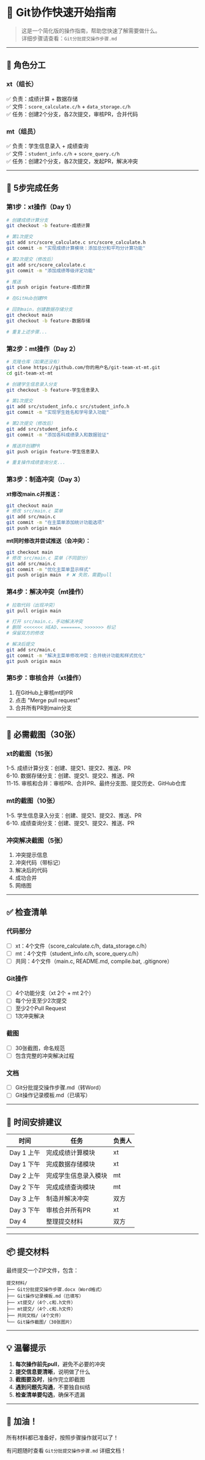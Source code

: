 # 🚀 Git协作快速开始指南

> 这是一个简化版的操作指南，帮助您快速了解需要做什么。  
> 详细步骤请查看：`Git分批提交操作步骤.md`

---

## 👥 角色分工

### xt（组长）
✅ 负责：成绩计算 + 数据存储  
✅ 文件：`score_calculate.c/h` + `data_storage.c/h`  
✅ 任务：创建2个分支，各2次提交，审核PR，合并代码

### mt（组员）
✅ 负责：学生信息录入 + 成绩查询  
✅ 文件：`student_info.c/h` + `score_query.c/h`  
✅ 任务：创建2个分支，各2次提交，发起PR，解决冲突

---

## 📝 5步完成任务

### 第1步：xt操作（Day 1）

```bash
# 创建成绩计算分支
git checkout -b feature-成绩计算

# 第1次提交
git add src/score_calculate.c src/score_calculate.h
git commit -m "实现成绩计算模块：添加总分和平均分计算功能"

# 第2次提交（修改后）
git add src/score_calculate.c
git commit -m "添加成绩等级评定功能"

# 推送
git push origin feature-成绩计算

# 在GitHub创建PR

# 回到main，创建数据存储分支
git checkout main
git checkout -b feature-数据存储

# 重复上述步骤...
```

### 第2步：mt操作（Day 2）

```bash
# 克隆仓库（如果还没有）
git clone https://github.com/你的用户名/git-team-xt-mt.git
cd git-team-xt-mt

# 创建学生信息录入分支
git checkout -b feature-学生信息录入

# 第1次提交
git add src/student_info.c src/student_info.h
git commit -m "实现学生姓名和学号录入功能"

# 第2次提交（修改后）
git add src/student_info.c
git commit -m "添加各科成绩录入和数据验证"

# 推送并创建PR
git push origin feature-学生信息录入

# 重复操作成绩查询分支...
```

### 第3步：制造冲突（Day 3）

**xt修改main.c并推送：**
```bash
git checkout main
# 修改 src/main.c 菜单
git add src/main.c
git commit -m "在主菜单添加统计功能选项"
git push origin main
```

**mt同时修改并尝试推送（会冲突）：**
```bash
git checkout main
# 修改 src/main.c 菜单（不同部分）
git add src/main.c
git commit -m "优化主菜单显示样式"
git push origin main  # ❌ 失败，需要pull
```

### 第4步：解决冲突（mt操作）

```bash
# 拉取代码（出现冲突）
git pull origin main

# 打开 src/main.c，手动解决冲突
# 删除 <<<<<<< HEAD、=======、>>>>>>> 标记
# 保留双方的修改

# 解决后提交
git add src/main.c
git commit -m "解决主菜单修改冲突：合并统计功能和样式优化"
git push origin main
```

### 第5步：审核合并（xt操作）

1. 在GitHub上审核mt的PR
2. 点击 "Merge pull request"
3. 合并所有PR到main分支

---

## 📸 必需截图（30张）

### xt的截图（15张）
1-5. 成绩计算分支：创建、提交1、提交2、推送、PR  
6-10. 数据存储分支：创建、提交1、提交2、推送、PR  
11-15. 审核和合并：审核PR、合并PR、最终分支图、提交历史、GitHub仓库

### mt的截图（10张）
1-5. 学生信息录入分支：创建、提交1、提交2、推送、PR  
6-10. 成绩查询分支：创建、提交1、提交2、推送、PR

### 冲突解决截图（5张）
1. 冲突提示信息  
2. 冲突代码（带标记）  
3. 解决后的代码  
4. 成功合并  
5. 网络图

---

## ✅ 检查清单

### 代码部分
- [ ] xt：4个文件（score_calculate.c/h, data_storage.c/h）
- [ ] mt：4个文件（student_info.c/h, score_query.c/h）
- [ ] 共同：4个文件（main.c, README.md, compile.bat, .gitignore）

### Git操作
- [ ] 4个功能分支（xt 2个 + mt 2个）
- [ ] 每个分支至少2次提交
- [ ] 至少2个Pull Request
- [ ] 1次冲突解决

### 截图
- [ ] 30张截图，命名规范
- [ ] 包含完整的冲突解决过程

### 文档
- [ ] Git分批提交操作步骤.md（转Word）
- [ ] Git操作记录模板.md（已填写）

---

## 🎯 时间安排建议

| 时间 | 任务 | 负责人 |
|-----|------|-------|
| Day 1 上午 | 完成成绩计算模块 | xt |
| Day 1 下午 | 完成数据存储模块 | xt |
| Day 2 上午 | 完成学生信息录入模块 | mt |
| Day 2 下午 | 完成成绩查询模块 | mt |
| Day 3 上午 | 制造并解决冲突 | 双方 |
| Day 3 下午 | 审核合并所有PR | xt |
| Day 4 | 整理提交材料 | 双方 |

---

## 📦 提交材料

最终提交一个ZIP文件，包含：
```
提交材料/
├── Git分批提交操作步骤.docx（Word格式）
├── Git操作记录模板.md（已填写）
├── xt提交/（4个.c和.h文件）
├── mt提交/（4个.c和.h文件）
├── 共同文档/（4个文件）
└── Git操作截图/（30张图片）
```

---

## 💡 温馨提示

1. **每次操作前先pull**，避免不必要的冲突
2. **提交信息要清晰**，说明做了什么
3. **截图要及时**，操作完立即截图
4. **遇到问题先沟通**，不要独自纠结
5. **检查清单要勾选**，确保不遗漏

---

## 🎉 加油！

所有材料都已准备好，按照步骤操作就可以了！

有问题随时查看 `Git分批提交操作步骤.md` 详细文档！


